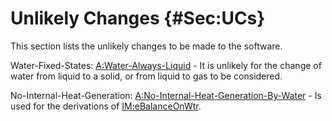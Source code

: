 # Unlikely Changes {#Sec:UCs}

This section lists the unlikely changes to be made to the software.

<div id="unlikeChgWFS"></div>

Water-Fixed-States: [A:Water-Always-Liquid](./SecAssumps.md#assumpWAL) - It is unlikely for the change of water from liquid to a solid, or from liquid to gas to be considered.

<div id="unlikeChgNIHG"></div>

No-Internal-Heat-Generation: [A:No-Internal-Heat-Generation-By-Water](./SecAssumps.md#assumpNIHGBW) - Is used for the derivations of [IM:eBalanceOnWtr](./SecIMs.md#IM:eBalanceOnWtr).


